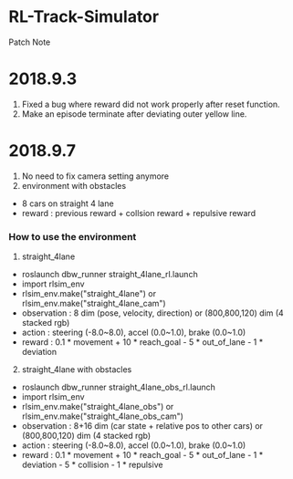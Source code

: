 # RL-Track-Simulator

Patch Note

# 2018.9.3
1. Fixed a bug where reward did not work properly after reset function.
2. Make an episode terminate after deviating outer yellow line.

# 2018.9.7
1. No need to fix camera setting anymore
2. environment with obstacles
 - 8 cars on straight 4 lane
 - reward : previous reward + collsion reward + repulsive reward




### How to use the environment

1. straight_4lane
 - roslaunch dbw_runner straight_4lane_rl.launch
 - import rlsim_env
 - rlsim_env.make("straight_4lane") or rlsim_env.make("straight_4lane_cam")
 - observation : 8 dim (pose, velocity, direction) or (800,800,120) dim (4 stacked rgb)
 - action : steering (-8.0~8.0), accel (0.0~1.0), brake (0.0~1.0)
 - reward : 0.1 * movement + 10 * reach_goal - 5 * out_of_lane - 1 * deviation

2. straight_4lane with obstacles
 - roslaunch dbw_runner straight_4lane_obs_rl.launch
 - import rlsim_env
 - rlsim_env.make("straight_4lane_obs") or rlsim_env.make("straight_4lane_obs_cam")
 - observation : 8+16 dim (car state + relative pos to other cars) or (800,800,120) dim (4 stacked rgb)
 - action : steering (-8.0~8.0), accel (0.0~1.0), brake (0.0~1.0)
 - reward : 0.1 * movement + 10 * reach_goal - 5 * out_of_lane - 1 * deviation - 5 * collision - 1 * repulsive
